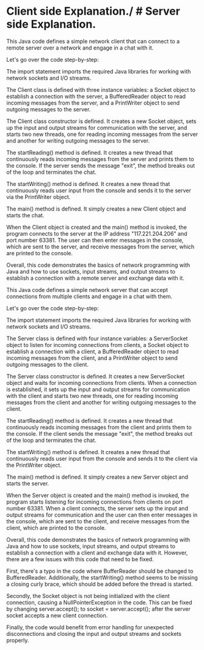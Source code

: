 # Client side Explanation./ # Server side Explanation.

This Java code defines a simple network client that can connect to a remote server over a network and engage in a chat with it.

Let's go over the code step-by-step:

The import statement imports the required Java libraries for working with network sockets and I/O streams.

The Client class is defined with three instance variables: a Socket object to establish a connection with the server, a BufferedReader object to read incoming messages from the server, and a PrintWriter object to send outgoing messages to the server.

The Client class constructor is defined. It creates a new Socket object, sets up the input and output streams for communication with the server, and starts two new threads, one for reading incoming messages from the server and another for writing outgoing messages to the server.

The startReading() method is defined. It creates a new thread that continuously reads incoming messages from the server and prints them to the console. If the server sends the message "exit", the method breaks out of the loop and terminates the chat.

The startWriting() method is defined. It creates a new thread that continuously reads user input from the console and sends it to the server via the PrintWriter object.

The main() method is defined. It simply creates a new Client object and starts the chat.

When the Client object is created and the main() method is invoked, the program connects to the server at the IP address "117.221.204.206" and port number 63381. The user can then enter messages in the console, which are sent to the server, and receive messages from the server, which are printed to the console.

Overall, this code demonstrates the basics of network programming with Java and how to use sockets, input streams, and output streams to establish a connection with a remote server and exchange data with it.


This Java code defines a simple network server that can accept connections from multiple clients and engage in a chat with them.

Let's go over the code step-by-step:

The import statement imports the required Java libraries for working with network sockets and I/O streams.

The Server class is defined with four instance variables: a ServerSocket object to listen for incoming connections from clients, a Socket object to establish a connection with a client, a BufferedReader object to read incoming messages from the client, and a PrintWriter object to send outgoing messages to the client.

The Server class constructor is defined. It creates a new ServerSocket object and waits for incoming connections from clients. When a connection is established, it sets up the input and output streams for communication with the client and starts two new threads, one for reading incoming messages from the client and another for writing outgoing messages to the client.

The startReading() method is defined. It creates a new thread that continuously reads incoming messages from the client and prints them to the console. If the client sends the message "exit", the method breaks out of the loop and terminates the chat.

The startWriting() method is defined. It creates a new thread that continuously reads user input from the console and sends it to the client via the PrintWriter object.

The main() method is defined. It simply creates a new Server object and starts the server.

When the Server object is created and the main() method is invoked, the program starts listening for incoming connections from clients on port number 63381. When a client connects, the server sets up the input and output streams for communication and the user can then enter messages in the console, which are sent to the client, and receive messages from the client, which are printed to the console.

Overall, this code demonstrates the basics of network programming with Java and how to use sockets, input streams, and output streams to establish a connection with a client and exchange data with it. However, there are a few issues with this code that need to be fixed.

First, there's a typo in the code where BufferReader should be changed to BufferedReader. Additionally, the startWriting() method seems to be missing a closing curly brace, which should be added before the thread is started.

Secondly, the Socket object is not being initialized with the client connection, causing a NullPointerException in the code. This can be fixed by changing server.accept(); to socket = server.accept(); after the server socket accepts a new client connection.

Finally, the code would benefit from error handling for unexpected disconnections and closing the input and output streams and sockets properly.

